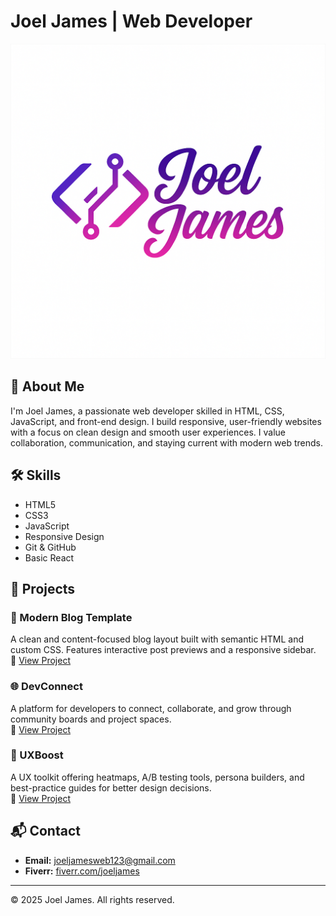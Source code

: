 # Joel James | Web Developer

![Logo](images/logo.png)

## 👋 About Me

I'm Joel James, a passionate web developer skilled in HTML, CSS, JavaScript, and front-end design. I build responsive, user-friendly websites with a focus on clean design and smooth user experiences. I value collaboration, communication, and staying current with modern web trends.

## 🛠️ Skills

- HTML5  
- CSS3  
- JavaScript  
- Responsive Design  
- Git & GitHub  
- Basic React  

## 💼 Projects

### 📄 Modern Blog Template  
A clean and content-focused blog layout built with semantic HTML and custom CSS. Features interactive post previews and a responsive sidebar.  
🔗 [View Project](modernBlog/logo1.html)

### 🌐 DevConnect  
A platform for developers to connect, collaborate, and grow through community boards and project spaces.  
🔗 [View Project](devconnect/index.html)

### 🎯 UXBoost  
A UX toolkit offering heatmaps, A/B testing tools, persona builders, and best-practice guides for better design decisions.  
🔗 [View Project](uxboost/index.html)

## 📬 Contact

- **Email:** [joeljamesweb123@gmail.com](mailto:joeljamesweb123@gmail.com)  
- **Fiverr:** [fiverr.com/joeljames](#)  

---

© 2025 Joel James. All rights reserved.
